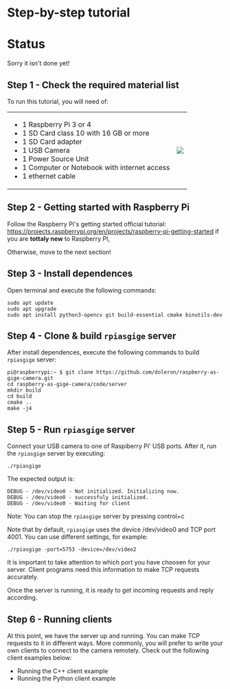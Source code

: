 # Step-by-step tutorial

# Status 

Sorry it isn't done yet!

## Step 1 - Check the required material list

To run this tutorial, you will need of:


<table border="0">
  <tr>
    <td>
      <ul>
        <li>1 Raspberry Pi 3 or 4</li>
        <li>1 SD Card class 10 with 16 GB or more</li>
        <li>1 SD Card adapter</li>
        <li>1 USB Camera</li>
        <li>1 Power Source Unit</li>
        <li>1 Computer or Notebook with internet access</li>
        <li>1 ethernet cable</li>
      </ul>
    </td>
    <td valign="center"><img src="https://user-images.githubusercontent.com/9665358/131837147-8a8cbe5c-6073-40c5-b51d-68689479675c.png"></td>
  </tr>
 </table>

## Step 2 - Getting started with Raspberry Pi

Follow the Raspberry Pi's getting started official tutorial: https://projects.raspberrypi.org/en/projects/raspberry-pi-getting-started if you are **tottaly new** to Raspberry PI, 

Otherwise, move to the next section!

## Step 3 - Install dependences

Open terminal and execute the following commands:

```
sudo apt update
sudo apt upgrade
sudo apt install python3-opencv git build-essential cmake binutils-dev
```

## Step 4 - Clone & build `rpiasgige` server

After install dependences, execute the following commands to build `rpiasgige` server:

```
pi@raspberrypi:~ $ git clone https://github.com/doleron/raspberry-as-gige-camera.git
cd raspberry-as-gige-camera/code/server
mkdir build
cd build
cmake ..
make -j4
```

## Step 5 - Run `rpiasgige` server

Connect your USB camera to one of Raspiberry Pi' USB ports. After it, run the `rpiasgige` server by executing:

```
./rpiasgige
```
The expected output is:

```
DEBUG - /dev/video0 - Not initialized. Initializing now.
DEBUG - /dev/video0 - successfuly initialized.
DEBUG - /dev/video0 - Waiting for client
```
Note: You can stop the `rpiasgige` server by pressing control+c

Note that by default, `rpiasgige` uses the device /dev/video0 and TCP port 4001. You can use different settings, for example:

```
./rpiasgige -port=5753 -device=/dev/video2
```

It is important to take attention to which port you have choosen for your server. Client programs need this information to make TCP requests accurately.

Once the server is running, it is ready to get incoming requests and reply according.

## Step 6 - Running clients

At this point, we have the server up and running. You can make TCP requests to it in different ways. More commonly, you will prefer to write your own clients to connect to the camera remotely. Check out the following client examples below:

- Running the C++ client example
- Running the Python client example
